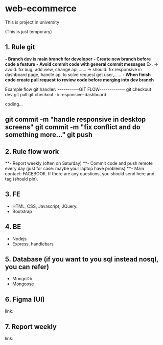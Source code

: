 # web-ecommerce
This is project in university

(This is just temporary)

## 1. Rule git
**- Branch dev is main branch for developer**
**- Create new branch before code a feature**
**- Avoid commit code with general commit messages**
Ex.
-> avoid: fix bug, add view, change api,......
-> should: fix responsive in dashboard page, handle api to solve request get user,......
**- When finish code create pull request to review code before merging into dev branch**

Example flow git handler:
-----------GIT FLOW-------------
git checkout dev
git pull
git checkout -b responsive-dashboard

coding...

git commit -m "handle responsive in desktop screens"
git commit -m "fix conflict and do something more..."
git push
--------------------------------------

## 2. Rule flow work
**- Report weekly (often on Saturday)
**- Commit code and push remote every day (just for case: maybe your laptop have problems)
**- Main contact: FACEBOOK. If there are any questions, you should send here and tag (should pin). 

## 3. FE
- HTML, CSS, Javascript, JQuery.
- Bootstrap

## 4. BE
- Nodejs
- Express, handlebars

## 5. Database (if you want to you sql instead nosql, you can refer)
- MongoDb
- Mongoose

## 6. Figma (UI)
link: 

## 7. Report weekly
link:
